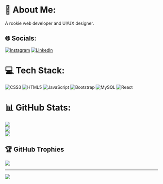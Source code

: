 # 💫 About Me:
A rookie web developer and UI/UX designer.


## 🌐 Socials:
[![Instagram](https://img.shields.io/badge/Instagram-%23E4405F.svg?logo=Instagram&logoColor=white)](https://instagram.com/raghav.sharma.2004) [![LinkedIn](https://img.shields.io/badge/LinkedIn-%230077B5.svg?logo=linkedin&logoColor=white)](https://linkedin.com/in/raghav-sharma) 

# 💻 Tech Stack:
![CSS3](https://img.shields.io/badge/css3-%231572B6.svg?style=for-the-badge&logo=css3&logoColor=white) ![HTML5](https://img.shields.io/badge/html5-%23E34F26.svg?style=for-the-badge&logo=html5&logoColor=white) ![JavaScript](https://img.shields.io/badge/javascript-%23323330.svg?style=for-the-badge&logo=javascript&logoColor=%23F7DF1E) ![Bootstrap](https://img.shields.io/badge/bootstrap-%23563D7C.svg?style=for-the-badge&logo=bootstrap&logoColor=white) ![MySQL](https://img.shields.io/badge/mysql-%2300f.svg?style=for-the-badge&logo=mysql&logoColor=white) ![React](https://img.shields.io/badge/React-20232A?style=for-the-badge&logo=react&logoColor=61DAFB) 
# 📊 GitHub Stats:
![](https://github-readme-stats.vercel.app/api?username=Some1Uknow&theme=radical&hide_border=false&include_all_commits=false&count_private=false)<br/>
![](https://github-readme-streak-stats.herokuapp.com/?user=Some1Uknow&theme=radical&hide_border=false)<br/>
![](https://github-readme-stats.vercel.app/api/top-langs/?username=Some1Uknow&theme=radical&hide_border=false&include_all_commits=false&count_private=false&layout=compact)

## 🏆 GitHub Trophies
![](https://github-profile-trophy.vercel.app/?username=Some1Uknow&theme=radical&no-frame=true&no-bg=true&margin-w=4)

---
[![](https://visitcount.itsvg.in/api?id=Some1Uknow&icon=5&color=0)](https://visitcount.itsvg.in)

<!-- Proudly created with GPRM ( https://gprm.itsvg.in ) -->
